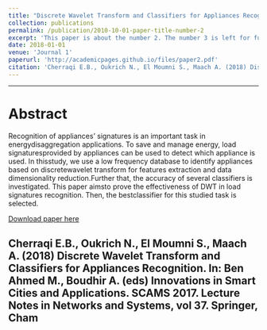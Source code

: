 ```yaml
---
title: "Discrete Wavelet Transform and Classifiers for Appliances Recognition"
collection: publications
permalink: /publication/2010-10-01-paper-title-number-2
excerpt: 'This paper is about the number 2. The number 3 is left for future work.'
date: 2018-01-01
venue: 'Journal 1'
paperurl: 'http://academicpages.github.io/files/paper2.pdf'
citation: 'Cherraqi E.B., Oukrich N., El Moumni S., Maach A. (2018) Discrete Wavelet Transform and Classifiers for Appliances Recognition. In: Ben Ahmed M., Boudhir A. (eds) Innovations in Smart Cities and Applications. SCAMS 2017. Lecture Notes in Networks and Systems, vol 37. Springer, Cham'
---
```

-------------
Abstract
=======
Recognition of appliances’ signatures is an important task in energydisaggregation  applications.  To  save  and  manage  energy,  load  signaturesprovided  by  appliances  can  be  used  to  detect  which  appliance  is  used.  In  thisstudy, we use a low frequency database to identify appliances based on discretewavelet  transform  for  features  extraction  and  data  dimensionality  reduction.Further that, the accuracy of several classifiers is investigated. This paper aimsto prove the effectiveness of DWT in load signatures recognition. Then, the bestclassifier for this studied task is selected.

[Download paper here](http://academicpages.github.io/files/paper2.pdf)

Cherraqi E.B., Oukrich N., El Moumni S., Maach A. (2018) Discrete Wavelet Transform and Classifiers for Appliances Recognition. In: Ben Ahmed M., Boudhir A. (eds) Innovations in Smart Cities and Applications. SCAMS 2017. Lecture Notes in Networks and Systems, vol 37. Springer, Cham
-------------
